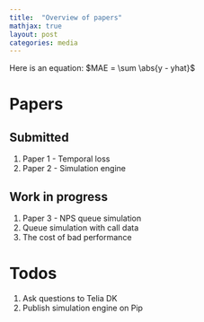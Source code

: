 ```yaml
---
title:  "Overview of papers"
mathjax: true
layout: post
categories: media
---
```


Here is an equation:
$MAE = \sum \abs{y - yhat}$

# Papers

## Submitted
1. Paper 1 - Temporal loss
2. Paper 2 - Simulation engine

## Work in progress
1. Paper 3 - NPS queue simulation
2. Queue simulation with call data
3. The cost of bad performance

# Todos
1. Ask questions to Telia DK
2. Publish simulation engine on Pip
